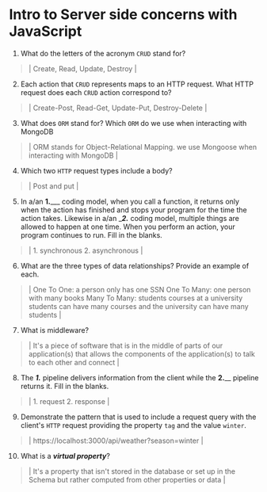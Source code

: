 # Intro to Server side concerns with JavaScript
01. What do the letters of the acronym `CRUD` stand for?

  > | Create, Read, Update, Destroy |

02. Each action that `CRUD` represents maps to an HTTP request. What HTTP request does each `CRUD` action correspond to?

  > | Create-Post, Read-Get, Update-Put, Destroy-Delete |

03. What does `ORM` stand for? Which `ORM` do we use when interacting with MongoDB

  > | ORM stands for Object-Relational Mapping. we use Mongoose when interacting with MongoDB |

04. Which two `HTTP` request types include a body?

  > | Post and put |

05. In a/an __1._____ coding model, when you call a function, it returns only when the action has finished and stops your program for the time the action takes. Likewise in a/an ____2.___ coding model, multiple things are allowed to happen at one time. When you perform an action, your program continues to run.  Fill in the blanks.

  > | 1. synchronous
      2. asynchronous |

06. What are the three types of data relationships? Provide an example of each.

  > | One To One: a person only has one SSN 
      One To Many: one person with many books
      Many To Many: students courses at a university students can have many courses and the university can have many students |

07. What is middleware?

  > | It's a piece of software that is in the middle of parts of our application(s) that allows the components of the application(s) to talk to each other and connect |

08. The ___1.___ pipeline delivers information from the client while the __2.____ pipeline returns it. Fill in the blanks. 

  > | 1. request
      2. response |

09. Demonstrate the pattern that is used to include a request query with the client's `HTTP` request providing the property `tag` and the value `winter`.

  > | https://localhost:3000/api/weather?season=winter |

10. What is a ***virtual property***?

  > | It's a property that isn't stored in the database or set up in the Schema but rather computed from other properties or data |
